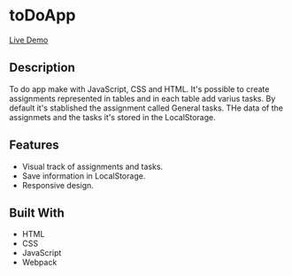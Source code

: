 # toDoApp

[Live Demo](https://rawcdn.githack.com/0yapunpun/toDoApp/c3101d0847face36bba3b51d863999029c22903a/dist/index.html)

## Description
To do app make with JavaScript, CSS and HTML. It's possible to create assignments represented in tables and in each table add varius tasks.
By default it's stablished the assignment called General tasks. THe data of the assignmets and the tasks it's stored in the LocalStorage.

## Features
* Visual track of assignments and tasks.
* Save information in LocalStorage.
* Responsive design. 


## Built With
* HTML
* CSS
* JavaScript
* Webpack

